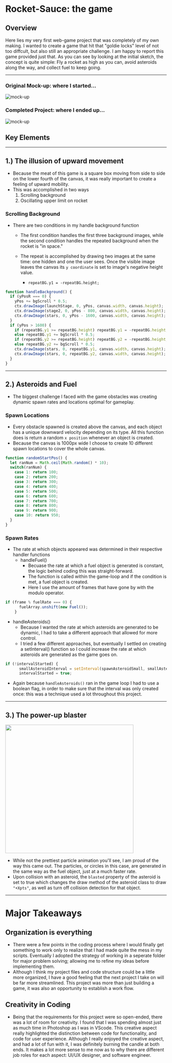 # Rocket-Sauce: the game

## Overview
Here lies my very first web-game project that was completely of my own making. I wanted to create a game that hit that "goldie locks" level of not too diffcult, but also still an appropriate challenge. I am happy to report this game provided just that. As you can see by looking at the initial sketch, the concept is quite simple: Fly a rocket as high as you can, avoid asteroids along the way, and collect fuel to keep going. 
___
### Original Mock-up: where I started...
![mock-up](img/project-1_mockup.png)
### Completed Project: where I ended up...
![mock-up](img/finished-look.png)

## Key Elements
___
## 1.) The illusion of upward movement
- Because the meat of this game is a square box moving from side to side on the lower fourth of the canvas, it was really important to create a feeling of upward mobility.
- This was accomplished in two ways
    1. Scrolling background
    2. Oscillating upper limit on rocket
### Scrolling Background
- There are two conditions in my handle background function
    - The first condition handles the first three background images, while the second condition handles the repeated background when the rocket is "in space."
    - The repeat is accomplished by drawing two images at the same time: one hidden and one the user sees. Once the visible image leaves the canvas its `y coordinate` is set to image's negative height value. 
    
        - `repeatBG.y1 = -repeatBG.height;`
``` javascript
function handleBackground() {
  if (yPosR === 0) {
    yPos += bgScroll * 0.5;
    ctx.drawImage(launchStage, 0, yPos, canvas.width, canvas.height);
    ctx.drawImage(stage2, 0, yPos - 800, canvas.width, canvas.height);
    ctx.drawImage(stars, 0, yPos - 1600, canvas.width, canvas.height);
  }
  if (yPos > 1600) {
    if (repeatBG.y1 >= repeatBG.height) repeatBG.y1 = -repeatBG.height;
    else repeatBG.y1 += bgScroll * 0.5;
    if (repeatBG.y2 >= repeatBG.height) repeatBG.y2 = -repeatBG.height;
    else repeatBG.y2 += bgScroll * 0.5;
    ctx.drawImage(stars, 0, repeatBG.y1, canvas.width, canvas.height);
    ctx.drawImage(stars, 0, repeatBG.y2, canvas.width, canvas.height);
  }
}
```
___
## 2.) Asteroids and Fuel
- The biggest challenge I faced with the game obstacles was creating dynamic spawn rates and locations optimal for gameplay.
### Spawn Locations
- Every obstacle spawned is created above the canvas, and each object has a unique downward velocity depending on its type. All this function does is return a random `x position` whenever an object is created.
- Because the canvas is 1000px wide I choose to create 10 different spawn locations to cover the whole canvas.
```javascript
function randomStartPos() {
  let ranNum = Math.ceil(Math.random() * 10);
  switch(ranNum) {
    case 1: return 100;
    case 2: return 200;
    case 3: return 300; 
    case 4: return 400;
    case 5: return 500; 
    case 6: return 600;
    case 7: return 700;
    case 8: return 800;
    case 9: return 900;
    case 10: return 950;
  }
}
```
### Spawn Rates
- The rate at which objects appeared was determined in their respective handler functions
    - handleFuel()
        - Becuase the rate at which a fuel object is generated is constant, the logic behind coding this was straight-forward.
        - The function is called within the game-loop and if the condition is met, a fuel object is created.
        - Here I use the amount of frames that have gone by with the modulo operator. 
```javascript
if (frame % fuelRate === 0) {
      fuelArray.unshift(new Fuel());
    }
```
 - handleAsteroids()
    - Because I wanted the rate at which asteroids are generated to be dynamic, I had to take a different approach that allowed for more control.
    - I tried a few different approaches, but eventually I settled on creating a setInterval() function so I could increase the rate at which asteroids are generated as the game goes on.
```javascript
if (!intervalStarted) {
      smallAsteroidInterval = setInterval(spawnAsteroidSmall, smallAsteroidRate);
      intervalStarted = true;
```
 - Again because `handleAsteroids()` ran in the game loop I had to use a boolean flag, in order to make sure that the interval was only created once: this was a technique used a lot throughout this project.
___
## 3.) The power-up blaster
<div>
<img src="img/blasterr.png" width="400" height="400" />
</div>

- While not the prettiest particle animation you'll see, I am proud of the way this came out. The particles, or circles in this case, are generated in the same way as the fuel object, just at a much faster rate.
- Upon collision with an asteroid, the `blasted` property of the asteroid is set to true which changes the draw method of the asteroid class to draw `"+Xpts"`, as well as turn off collision detection for that object. 
___
# Major Takeaways
## Organization is everything
- There were a few points in the coding process where I would finally get something to work only to realize that I had made quite the mess in my scripts. Eventually I adopted the strategy of working in a seperate folder for major problem solving; allowing me to refine my ideas before implementing them. 
- Although I think my project files and code structure could be a little more organized, I have a good feeling that the next project I take on will be far more streamlined. This project was more than just building a game, it was also an opportunity to establish a work flow. 
## Creativity in Coding
- Being that the requirements for this project were so open-ended, there was a lot of room for creativity. I found that I was spending almost just as much time in Photoshop as I was in VScode. This creative aspect really highlighted the distinction between code for functionality, and code for user experience. Although I really enjoyed the creative aspect, and had a lot of fun with it, I was definitely burning the candle at both ends. It makes a lot more sense to me now as to why there are different job roles for each aspect: UI/UX designer, and software engineer. 